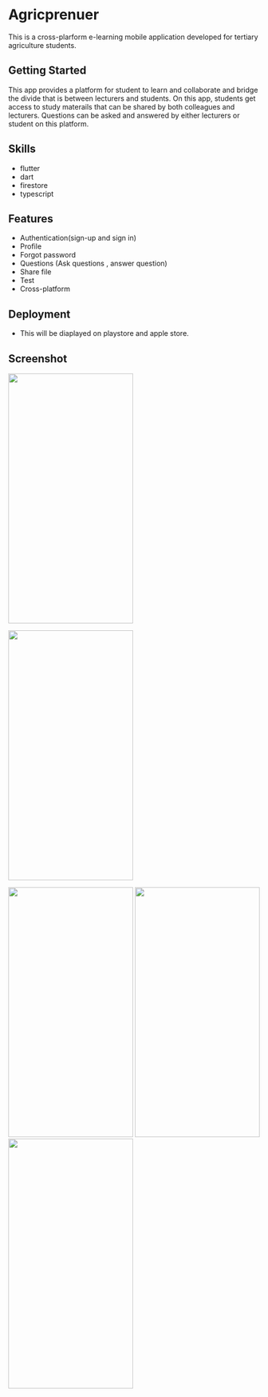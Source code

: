 # Agricprenuer

This is a cross-plarform e-learning mobile application developed for tertiary agriculture students.

## Getting Started

This app provides a platform for student to learn and collaborate and bridge the divide that is between lecturers and students.
On this app, students get access to study materails that can be shared by both colleagues and lecturers. Questions can be asked and answered
by either lecturers or student on this platform.

## Skills
- flutter
- dart
- firestore
- typescript
  
## Features
- Authentication(sign-up and sign in)
- Profile
- Forgot password
- Questions (Ask questions , answer question)
- Share file
- Test
- Cross-platform

 ## Deployment
 - This will be diaplayed on playstore and apple store.
## Screenshot
    
<img src= "https://github.com/Davidadama/agric_prenure-b4-null-safety-/assets/49925866/c96824c1-8c17-4227-8545-e5fd1adbff1b"
height ='500' width='250'
/>

<img src= "https://github.com/Davidadama/agric_prenure-b4-null-safety-/assets/49925866/42619028-0f7d-4f8c-b7f2-396d0f21c64e"
height ='500' width='250'
/>

<img src= "https://github.com/Davidadama/agric_prenure-b4-null-safety-/assets/49925866/b22a5ae7-9f23-4905-8e8c-e07f9e3401cb"
height ='500' width='250'
/>
<img src= "https://github.com/Davidadama/agric_prenure-b4-null-safety-/assets/49925866/6251e670-93f7-4066-9056-76d5019fe64d)"
height ='500' width='250'
/>
<img src= "https://github.com/Davidadama/agric_prenure-b4-null-safety-/assets/49925866/e4a977a1-9ab5-43f4-9955-4b60bdb981f9"
height ='500' width='250'
/>
